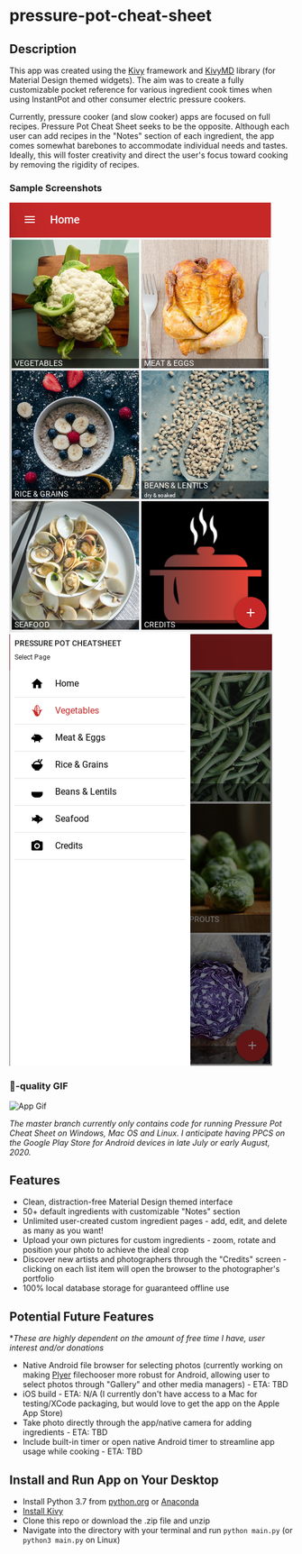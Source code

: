# pressure-pot-cheat-sheet

## Description

This app was created using the [Kivy](https://github.com/kivy) framework and [KivyMD](https://github.com/HeaTTheatR/KivyMD) library (for Material Design themed widgets). The aim was to create a fully customizable pocket reference for various ingredient cook times when using InstantPot and other consumer electric pressure cookers.

Currently, pressure cooker (and slow cooker) apps are focused on full recipes. Pressure Pot Cheat Sheet seeks to be the opposite. Although each user can add recipes in the "Notes" section of each ingredient, the app comes somewhat barebones to accommodate individual needs and tastes. Ideally, this will foster creativity and direct the user's focus toward cooking by removing the rigidity of recipes.

### Sample Screenshots

![Home Screen](./homescreen.png) ![Navigation Drawer](./nav-drawer.png)

### 🥔-quality GIF

![App Gif](./ppcs.gif)

*The master branch currently only contains code for running Pressure Pot Cheat Sheet on Windows, Mac OS and Linux. I anticipate having PPCS on the Google Play Store for Android devices in late July or early August, 2020.*

## Features

* Clean, distraction-free Material Design themed interface
* 50+ default ingredients with customizable "Notes" section
* Unlimited user-created custom ingredient pages - add, edit, and delete as many as you want!
* Upload your own pictures for custom ingredients - zoom, rotate and position your photo to achieve the ideal crop
* Discover new artists and photographers through the "Credits" screen - clicking on each list item will open the browser to the photographer's portfolio
* 100% local database storage for guaranteed offline use

## Potential Future Features

**These are highly dependent on the amount of free time I have, user interest and/or donations*

* Native Android file browser for selecting photos (currently working on making [Plyer](https://github.com/kivy/plyer) filechooser more robust for Android, allowing user to select photos through "Gallery" and other media managers) - ETA: TBD
* iOS build - ETA: N/A (I currently don't have access to a Mac for testing/XCode packaging, but would love to get the app on the Apple App Store)
* Take photo directly through the app/native camera for adding ingredients - ETA: TBD
* Include built-in timer or open native Android timer to streamline app usage while cooking - ETA: TBD

## Install and Run App on Your Desktop

* Install Python 3.7 from [python.org](https://www.python.org/downloads/) or [Anaconda](https://www.anaconda.com/products/individual)
* [Install Kivy](https://kivy.org/doc/stable/gettingstarted/installation.html)
* Clone this repo or download the .zip file and unzip
* Navigate into the directory with your terminal and run `python main.py` (or `python3 main.py` on Linux)
